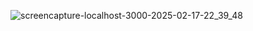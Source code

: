 ![screencapture-localhost-3000-2025-02-17-22_39_48](https://github.com/user-attachments/assets/4ec6cd9a-050c-43ac-9e0c-cfef2b7a22cd)
